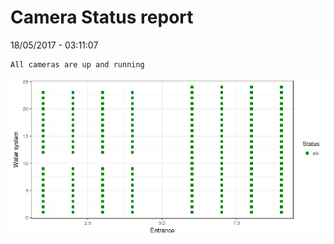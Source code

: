 Camera Status report
================
18/05/2017 - 03:11:07

    All cameras are up and running

![](camreport_files/figure-markdown_github/unnamed-chunk-2-1.png)
